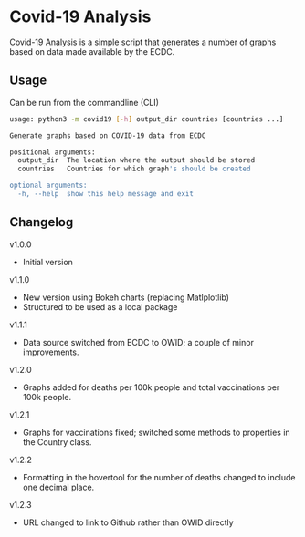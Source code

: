Covid-19 Analysis
=================
Covid-19 Analysis is a simple script that generates a number of graphs based on data made available by the ECDC.

Usage
-----
Can be run from the commandline (CLI)
 
```bash     
usage: python3 -m covid19 [-h] output_dir countries [countries ...]

Generate graphs based on COVID-19 data from ECDC

positional arguments:
  output_dir  The location where the output should be stored
  countries   Countries for which graph's should be created

optional arguments:
  -h, --help  show this help message and exit
```

Changelog
---------
v1.0.0
* Initial version

v1.1.0
* New version using Bokeh charts (replacing Matlplotlib)
* Structured to be used as a local package

v1.1.1
* Data source switched from ECDC to OWID; a couple of minor improvements.

v1.2.0
* Graphs added for deaths per 100k people and total vaccinations per 100k people.

v1.2.1
* Graphs for vaccinations fixed; switched some methods to properties in the Country class.

v1.2.2
* Formatting in the hovertool for the number of deaths changed to include one decimal place.

v1.2.3
* URL changed to link to Github rather than OWID directly